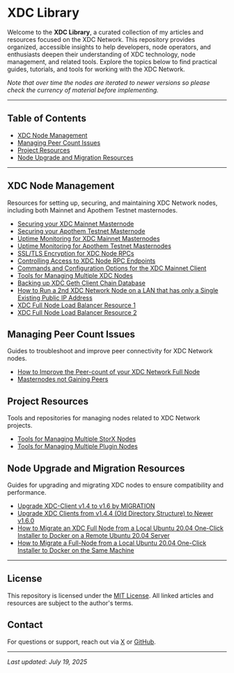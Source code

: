 # XDC Library

Welcome to the **XDC Library**, a curated collection of my articles and resources focused on the XDC Network. This repository provides organized, accessible insights to help developers, node operators, and enthusiasts deepen their understanding of XDC technology, node management, and related tools. Explore the topics below to find practical guides, tutorials, and tools for working with the XDC Network.

_Note that over time the nodes are iterated to newer versions so please check the currency of material before implementing._

---

## Table of Contents

- [XDC Node Management](#xdc-node-management)
- [Managing Peer Count Issues](#managing-peer-count-issues)
- [Project Resources](#project-resources)
- [Node Upgrade and Migration Resources](#node-upgrade-and-migration-resources)

---

## XDC Node Management

Resources for setting up, securing, and maintaining XDC Network nodes, including both Mainnet and Apothem Testnet masternodes.

- [Securing your XDC Mainnet Masternode](https://www.xdc.dev/s4njk4n/securing-your-xdc-masternode-running-on-ubuntu-2004lts-57k8)
- [Securing your Apothem Testnet Masternode](https://www.xdc.dev/s4njk4n/securing-your-xdc-masternode-running-on-ubuntu-2004lts-57k8)
- [Uptime Monitoring for XDC Mainnet Masternodes](https://www.xdc.dev/s4njk4n/how-to-ensure-your-xdc-network-node-is-online-3b19)
- [Uptime Monitoring for Apothem Testnet Masternodes](https://www.xdc.dev/s4njk4n/uptime-monitoring-for-your-apothem-testnet-masternode-26c4)
- [SSL/TLS Encryption for XDC Node RPCs](https://www.xdc.dev/s4njk4n/ssltls-encryption-for-xdc-node-rpcs-k15)
- [Controlling Access to XDC Node RPC Endpoints](https://www.xdc.dev/s4njk4n/controlling-access-to-xdc-node-rpc-endpoints-3en3)
- [Commands and Configuration Options for the XDC Mainnet Client](https://www.xdc.dev/s4njk4n/commands-and-configuration-options-for-the-xdc-mainnet-client-3pe0)
- [Tools for Managing Multiple XDC Nodes](https://www.xdc.dev/s4njk4n/xdcmultinodetools-5efo)
- [Backing up XDC Geth Client Chain Database](https://www.xdc.dev/s4njk4n/backing-up-xdc-geth-client-chain-database-58oh)
- [How to Run a 2nd XDC Network Node on a LAN that has only a Single Existing Public IP Address](https://www.xdc.dev/s4njk4n/how-to-run-a-2nd-xdc-network-node-on-a-lan-with-a-single-existing-public-ip-address-3ib7)
- [XDC Full Node Load Balancer Resource 1](https://github.com/s4njk4n/publicnexus.xdcchain.xyz)
- [XDC Full Node Load Balancer Resource 2](https://github.com/s4njk4n/publicnexus_updated_endpoints)

## Managing Peer Count Issues

Guides to troubleshoot and improve peer connectivity for XDC Network nodes.

- [How to Improve the Peer-count of your XDC Network Full Node](https://medium.com/@s4njk4n/how-to-improve-the-peer-count-of-your-xinfin-full-node-7372541528b5)
- [Masternodes not Gaining Peers](https://www.xdc.dev/s4njk4n/solved-masternodes-not-gaining-peers-466b)

## Project Resources

Tools and repositories for managing nodes related to XDC Network projects.

- [Tools for Managing Multiple StorX Nodes](https://github.com/s4njk4n/StorX_Multinode_Tools)
- [Tools for Managing Multiple Plugin Nodes](https://github.com/s4njk4n/Plugin_Multinode_Tools)

## Node Upgrade and Migration Resources

Guides for upgrading and migrating XDC nodes to ensure compatibility and performance.

- [Upgrade XDC-Client v1.4 to v1.6 by MIGRATION](https://www.xdc.dev/s4njk4n/upgrade-xdc-client-v14-to-v16-by-migration-2ifh)
- [Upgrade XDC Clients from v1.4.4 (Old Directory Structure) to Newer v1.6.0](https://www.xdc.dev/s4njk4n/upgrading-xdc-clients-from-v144-old-directory-structure-to-newer-v160-590n)
- [How to Migrate an XDC Full Node from a Local Ubuntu 20.04 One-Click Installer to Docker on a Remote Ubuntu 20.04 Server](https://medium.com/@s4njk4n/xinfin-xdc-network-how-to-migrate-a-full-node-from-a-local-ubuntu-20-04-b51624e96db8)
- [How to Migrate a Full-Node from a Local Ubuntu 20.04 One-Click Installer to Docker on the Same Machine](https://medium.com/@s4njk4n/xinfin-xdc-network-how-to-migrate-a-full-node-from-a-local-ubuntu-20-04-fe7af8ab38bd)

---

## License

This repository is licensed under the [MIT License](LICENSE). All linked articles and resources are subject to the author's terms.

## Contact

For questions or support, reach out via [X](https://x.com/s4njk4n) or [GitHub](https://github.com/s4njk4n).

---
*Last updated: July 19, 2025*

